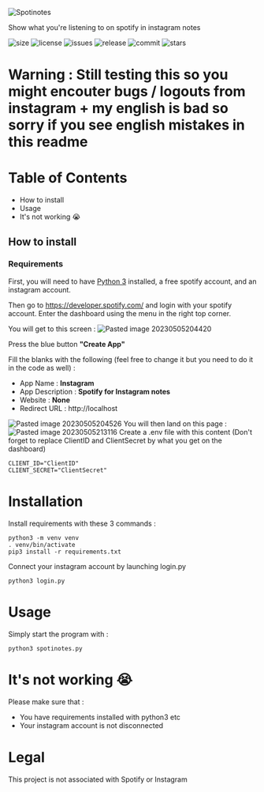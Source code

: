 ![Spotinotes](https://user-images.githubusercontent.com/26002863/236558452-a190735f-91f3-4b4c-a8cb-aeee0310a883.png)

Show what you're listening to on spotify in instagram notes

![size](https://shields.io/github/repo-size/archi-y/spotinotes)
![license](https://shields.io/github/license/archi-y/spotinotes)
![issues](https://img.shields.io/github/issues-raw/archi-y/spotinotes)
![release](https://img.shields.io/github/v/release/archi-y/spotinotes)
![commit](https://img.shields.io/github/last-commit/archi-y/spotinotes)
![stars](https://img.shields.io/github/stars/archi-y/spotinotes)

# Warning : Still testing this so you might encouter bugs / logouts from instagram + my english is bad so sorry if you see english mistakes in this readme

# Table of Contents
- How to install 
- Usage
- It's not working 😭

## How to install

### Requirements

First, you will need to have [Python 3](https://www.python.org/) installed, a free spotify account, and an instagram account.

Then go to https://developer.spotify.com/ and login with your spotify account.
Enter the dashboard using the menu in the right top corner.

You will get to this screen : 
![Pasted image 20230505204420](https://user-images.githubusercontent.com/26002863/236556393-b530c66e-ba41-4dd8-bd4c-b69961f154c4.png)

Press the blue button **"Create App"**

Fill the blanks with the following (feel free to change it but you need to do it in the code as well) : 
- App Name : **Instagram**
- App Description : **Spotify for Instagram notes**
- Website : **None**
- Redirect URL : http://localhost

![Pasted image 20230505204526](https://user-images.githubusercontent.com/26002863/236556437-de49ddd2-b870-4c3d-9630-5749b5c97f29.png)
You will then land on this page :
![Pasted image 20230505213116](https://user-images.githubusercontent.com/26002863/236556468-14249dba-5213-4d5d-bdc7-a9709afd5b72.png)
Create a .env file with this content (Don't forget to replace ClientID and ClientSecret by what you get on the dashboard)

	CLIENT_ID="ClientID"
	CLIENT_SECRET="ClientSecret"

# Installation 

Install requirements with these 3 commands :

	python3 -m venv venv
	. venv/bin/activate
	pip3 install -r requirements.txt

Connect your instagram account by launching login.py

	python3 login.py

# Usage

Simply start the program with :

	python3 spotinotes.py

# It's not working 😭

Please make sure that :
- You have requirements installed with python3 etc
- Your instagram account is not disconnected

# Legal

This project is not associated with Spotify or Instagram
